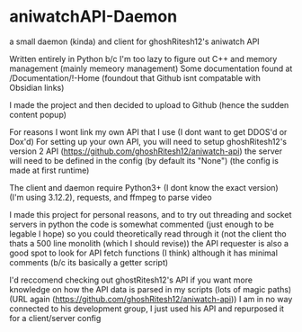 # aniwatchAPI-Daemon
a small daemon (kinda) and client for ghoshRitesh12's aniwatch API

Written entirely in Python b/c I'm too lazy to figure out C++ and memory management (mainly memeory management)
Some documentation found at /Documentation/!-Home (foundout that Github isnt compatable with Obsidian links)

I made the project and then decided to upload to Github (hence the sudden content popup)

For reasons I wont link my own API that I use (I dont want to get DDOS'd or Dox'd)
For setting up your own API, you will need to setup ghoshRitesh12's version 2 API (https://github.com/ghoshRitesh12/aniwatch-api)
the server will need to be defined in the config (by default its "None") (the config is made at first runtime)

The client and daemon require Python3+ (I dont know the exact version) (I'm using 3.12.2), requests, and ffmpeg to parse video

I made this project for personal reasons, and to try out threading and socket servers in python
the code is somewhat commented (just enough to be legable I hope) so you could theoretically read through it (not the client tho thats a 500 line monolith (which I should revise))
the API requester is also a good spot to look for API fetch functions (I think) although it has minimal comments (b/c its basically a getter script)

I'd reccomend checking out ghostRitesh12's API if you want more knowledge on how the API data is parsed in my scripts (lots of magic paths) (URL again (https://github.com/ghoshRitesh12/aniwatch-api))
I am in no way connected to his development group, I just used his API and repurposed it for a client/server config
